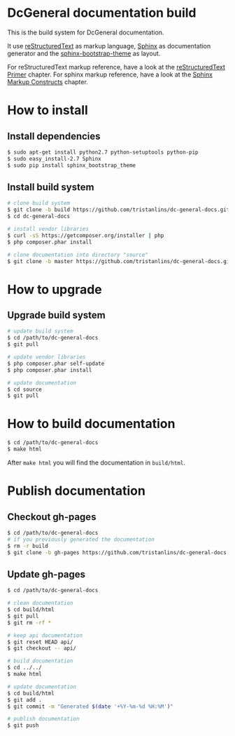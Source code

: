 # DcGeneral documentation build

This is the build system for DcGeneral documentation.

It use [reStructuredText](http://docutils.sourceforge.net/rst.html) as markup language,
[Sphinx](http://sphinx-doc.org/) as documentation generator and the
[sphinx-bootstrap-theme](https://pypi.python.org/pypi/sphinx-bootstrap-theme/) as layout.

For reStructuredText markup reference, have a look at the [reStructuredText Primer](http://sphinx-doc.org/rest.html) chapter.
For sphinx markup reference, have a look at the [Sphinx Markup Constructs](http://sphinx-doc.org/markup/index.html) chapter.

# How to install

## Install dependencies

```bash
$ sudo apt-get install python2.7 python-setuptools python-pip
$ sudo easy_install-2.7 Sphinx
$ sudo pip install sphinx_bootstrap_theme
```

## Install build system

```bash
# clone build system
$ git clone -b build https://github.com/tristanlins/dc-general-docs.git
$ cd dc-general-docs

# install vendor libraries
$ curl -sS https://getcomposer.org/installer | php
$ php composer.phar install

# clone documentation into directory "source"
$ git clone -b master https://github.com/tristanlins/dc-general-docs.git source
```

# How to upgrade

## Upgrade build system

```bash
# update build system
$ cd /path/to/dc-general-docs
$ git pull

# update vendor libraries
$ php composer.phar self-update
$ php composer.phar install

# update documentation
$ cd source
$ git pull
```

# How to build documentation

```bash
$ cd /path/to/dc-general-docs
$ make html
```

After `make html` you will find the documentation in `build/html`.

# Publish documentation

## Checkout gh-pages

```bash
$ cd /path/to/dc-general-docs
# if you previously generated the documentation
$ rm -r build
$ git clone -b gh-pages https://github.com/tristanlins/dc-general-docs.git build/html
```

## Update gh-pages

```bash
$ cd /path/to/dc-general-docs

# clean documentation
$ cd build/html
$ git pull
$ git rm -rf *

# keep api documentation
$ git reset HEAD api/
$ git checkout -- api/

# build documentation
$ cd ../../
$ make html

# update documentation
$ cd build/html
$ git add .
$ git commit -m "Generated $(date '+%Y-%m-%d %H:%M')"

# publish documentation
$ git push
```
